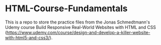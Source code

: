 # HTML-Course-Fundamentals

This is a repo to store the practice files from the Jonas Schmedtmann's Udemy course Build Responsive Real-World Websites with HTML and CSS  (https://www.udemy.com/course/design-and-develop-a-killer-website-with-html5-and-css3/).  
